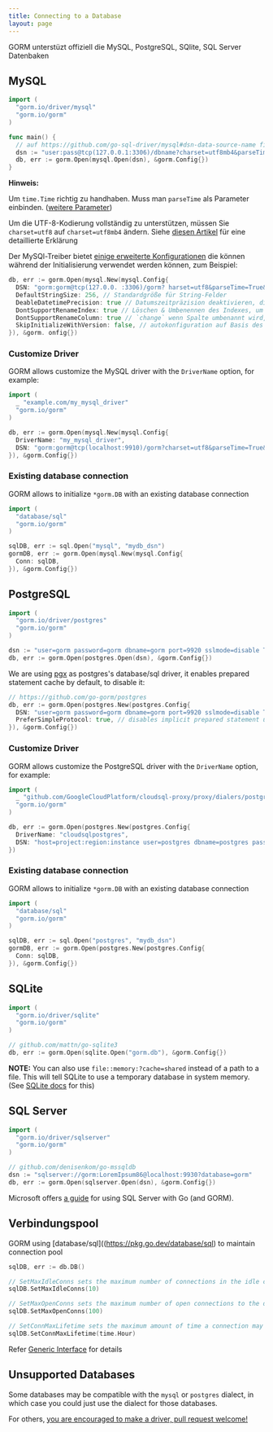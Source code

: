 ```yaml
---
title: Connecting to a Database
layout: page
---
```


GORM unterstüzt offiziell die MySQL, PostgreSQL, SQlite, SQL Server Datenbaken

## MySQL

```go
import (
  "gorm.io/driver/mysql"
  "gorm.io/gorm"
)

func main() {
  // auf https://github.com/go-sql-driver/mysql#dsn-data-source-name finden sich mehr Informationen
  dsn := "user:pass@tcp(127.0.0.1:3306)/dbname?charset=utf8mb4&parseTime=True&loc=Local"
  db, err := gorm.Open(mysql.Open(dsn), &gorm.Config{})
}
```

**Hinweis:**

Um `time.Time` richtig zu handhaben. Muss man `parseTime` als Parameter einbinden. ([weitere Parameter](https://github.com/go-sql-driver/mysql#parameters))

Um die UTF-8-Kodierung vollständig zu unterstützen, müssen Sie `charset=utf8` auf `charset=utf8mb4` ändern. Siehe [diesen Artikel](https://mathiasbynens.be/notes/mysql-utf8mb4) für eine detaillierte Erklärung

Der MySQl-Treiber bietet [einige erweiterte Konfigurationen](https://github.com/go-gorm/mysql) die können während der Initialisierung verwendet werden können, zum Beispiel:

```go
db, err := gorm.Open(mysql.New(mysql.Config{
  DSN: "gorm:gorm@tcp(127.0.0. :3306)/gorm? harset=utf8&parseTime=True&loc=Local", // Datenquellname
  DefaultStringSize: 256, // Standardgröße für String-Felder
  DeableDatetimePrecision: true // Datumszeitpräzision deaktivieren, die vor MySQL 5 nicht unterstützt wird.
  DontSupportRenameIndex: true // Löschen & Umbenennen des Indexes, um den Index umzubenennen, der vor MySQL 5 nicht unterstützt wird. , MariaDB
  DontSupportRenameColumn: true // `change` wenn Spalte umbenannt wird, das umbenennen von Spalten wird nicht unterstützt vor MySQL 8, MariaDB
  SkipInitializeWithVersion: false, // autokonfiguration auf Basis des Verwendeten System
}), &gorm. onfig{})
```

### Customize Driver

GORM allows customize the MySQL driver with the `DriverName` option, for example:

```go
import (
  _ "example.com/my_mysql_driver"
  "gorm.io/gorm"
)

db, err := gorm.Open(mysql.New(mysql.Config{
  DriverName: "my_mysql_driver",
  DSN: "gorm:gorm@tcp(localhost:9910)/gorm?charset=utf8&parseTime=True&loc=Local", // data source name, refer https://github.com/go-sql-driver/mysql#dsn-data-source-name
}), &gorm.Config{})
```

### Existing database connection

GORM allows to initialize `*gorm.DB` with an existing database connection

```go
import (
  "database/sql"
  "gorm.io/gorm"
)

sqlDB, err := sql.Open("mysql", "mydb_dsn")
gormDB, err := gorm.Open(mysql.New(mysql.Config{
  Conn: sqlDB,
}), &gorm.Config{})
```

## PostgreSQL

```go
import (
  "gorm.io/driver/postgres"
  "gorm.io/gorm"
)

dsn := "user=gorm password=gorm dbname=gorm port=9920 sslmode=disable TimeZone=Asia/Shanghai"
db, err := gorm.Open(postgres.Open(dsn), &gorm.Config{})
```

We are using [pgx](https://github.com/jackc/pgx) as postgres's database/sql driver, it enables prepared statement cache by default, to disable it:

```go
// https://github.com/go-gorm/postgres
db, err := gorm.Open(postgres.New(postgres.Config{
  DSN: "user=gorm password=gorm dbname=gorm port=9920 sslmode=disable TimeZone=Asia/Shanghai",
  PreferSimpleProtocol: true, // disables implicit prepared statement usage
}), &gorm.Config{})
```

### Customize Driver

GORM allows customize the PostgreSQL driver with the `DriverName` option, for example:

```go
import (
  _ "github.com/GoogleCloudPlatform/cloudsql-proxy/proxy/dialers/postgres"
  "gorm.io/gorm"
)

db, err := gorm.Open(postgres.New(postgres.Config{
  DriverName: "cloudsqlpostgres",
  DSN: "host=project:region:instance user=postgres dbname=postgres password=password sslmode=disable",
})
```

### Existing database connection

GORM allows to initialize `*gorm.DB` with an existing database connection

```go
import (
  "database/sql"
  "gorm.io/gorm"
)

sqlDB, err := sql.Open("postgres", "mydb_dsn")
gormDB, err := gorm.Open(postgres.New(postgres.Config{
  Conn: sqlDB,
}), &gorm.Config{})
```

## SQLite

```go
import (
  "gorm.io/driver/sqlite"
  "gorm.io/gorm"
)

// github.com/mattn/go-sqlite3
db, err := gorm.Open(sqlite.Open("gorm.db"), &gorm.Config{})
```

**NOTE:** You can also use `file::memory:?cache=shared` instead of a path to a file. This will tell SQLite to use a temporary database in system memory. (See [SQLite docs](https://www.sqlite.org/inmemorydb.html) for this)

## SQL Server

```go
import (
  "gorm.io/driver/sqlserver"
  "gorm.io/gorm"
)

// github.com/denisenkom/go-mssqldb
dsn := "sqlserver://gorm:LoremIpsum86@localhost:9930?database=gorm"
db, err := gorm.Open(sqlserver.Open(dsn), &gorm.Config{})
```

Microsoft offers [a guide](https://sqlchoice.azurewebsites.net/en-us/sql-server/developer-get-started/) for using SQL Server with Go (and GORM).

## Verbindungspool

GORM using \[database/sql\]((https://pkg.go.dev/database/sql) to maintain connection pool

```go
sqlDB, err := db.DB()

// SetMaxIdleConns sets the maximum number of connections in the idle connection pool.
sqlDB.SetMaxIdleConns(10)

// SetMaxOpenConns sets the maximum number of open connections to the database.
sqlDB.SetMaxOpenConns(100)

// SetConnMaxLifetime sets the maximum amount of time a connection may be reused.
sqlDB.SetConnMaxLifetime(time.Hour)
```

Refer [Generic Interface](generic_interface.html) for details

## Unsupported Databases

Some databases may be compatible with the `mysql` or `postgres` dialect, in which case you could just use the dialect for those databases.

For others, [you are encouraged to make a driver, pull request welcome!](write_driver.html)
